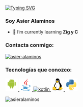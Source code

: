 [![Typing SVG](https://readme-typing-svg.herokuapp.com?font=Fira+Code&pause=1000&color=FFFFFF&random=false&width=435&lines=Bienvenido+a+mi+github)](https://git.io/typing-svg)
<h3 align="left">Soy Asier Alaminos</h3>

- 🌱 I’m currently learning **Zig y C**

<h3 align="left">Contacta conmigo:</h3>
<p align="left">
<a href="https://linkedin.com/in/asier-alaminos" target="blank"><img align="center" src="https://raw.githubusercontent.com/rahuldkjain/github-profile-readme-generator/master/src/images/icons/Social/linked-in-alt.svg" alt="asier-alaminos" height="30" width="40" /></a>
</p>

<h3 align="left">Tecnologías que conozco:</h3>
<p align="left"> <a href="https://developer.android.com" target="_blank" rel="noreferrer"> <img src="https://raw.githubusercontent.com/devicons/devicon/master/icons/android/android-original-wordmark.svg" alt="android" width="40" height="40"/> </a> <a href="https://www.java.com" target="_blank" rel="noreferrer"> <img src="https://raw.githubusercontent.com/devicons/devicon/master/icons/java/java-original.svg" alt="java" width="40" height="40"/> </a> <a href="https://kotlinlang.org" target="_blank" rel="noreferrer"> <img src="https://www.vectorlogo.zone/logos/kotlinlang/kotlinlang-icon.svg" alt="kotlin" width="40" height="40"/> </a> <a href="https://www.linux.org/" target="_blank" rel="noreferrer"> <img src="https://raw.githubusercontent.com/devicons/devicon/master/icons/linux/linux-original.svg" alt="linux" width="40" height="40"/> </a> <a href="https://www.python.org" target="_blank" rel="noreferrer"> <img src="https://raw.githubusercontent.com/devicons/devicon/master/icons/python/python-original.svg" alt="python" width="40" height="40"/> </a> </p>

<p><img align="center" src="https://github-readme-stats.vercel.app/api/top-langs?username=asieralaminos&show_icons=true&locale=en&layout=compact&theme=radical" alt="asieralaminos" /></p>
<!--<p><img src="https://github-readme-stats.vercel.app/api?username=asieralaminos&show_icons=true&theme=radical")/></p>-->
